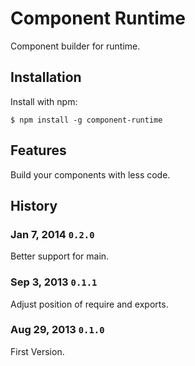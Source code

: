 # Component Runtime

Component builder for runtime.

## Installation

Install with npm:

    $ npm install -g component-runtime

## Features

Build your components with less code.

## History

### Jan 7, 2014 `0.2.0`

Better support for main.

### Sep 3, 2013 `0.1.1`

Adjust position of require and exports.

### Aug 29, 2013 `0.1.0`

First Version.
